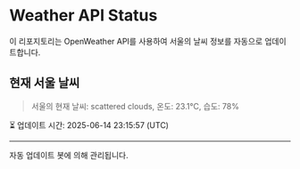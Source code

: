 
# Weather API Status

이 리포지토리는 OpenWeather API를 사용하여 서울의 날씨 정보를 자동으로 업데이트합니다.

## 현재 서울 날씨
> 서울의 현재 날씨: scattered clouds, 온도: 23.1°C, 습도: 78%

⏳ 업데이트 시간: 2025-06-14 23:15:57 (UTC)

---
자동 업데이트 봇에 의해 관리됩니다.
